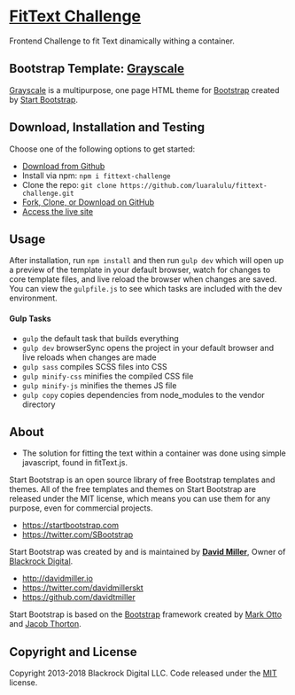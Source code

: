 # [FitText Challenge](https://luaralulu.github.io/fittext-challenge/)

Frontend Challenge to fit Text dinamically withing a container.

## Bootstrap Template: [Grayscale](https://startbootstrap.com/template-overviews/grayscale/)

[Grayscale](http://startbootstrap.com/template-overviews/grayscale/) is a multipurpose, one page HTML theme for [Bootstrap](http://getbootstrap.com/) created by [Start Bootstrap](http://startbootstrap.com/).

## Download, Installation and Testing

Choose one of the following options to get started:

* [Download from Github](https://github.com/luaralulu/fittext-challenge)
* Install via npm: `npm i fittext-challenge`
* Clone the repo: `git clone https://github.com/luaralulu/fittext-challenge.git`
* [Fork, Clone, or Download on GitHub](https://github.com/luaralulu/fittext-challenge)
* [Access the live site](https://luaralulu.github.io/fittext-challenge/)

## Usage

After installation, run `npm install` and then run `gulp dev` which will open up a preview of the template in your default browser, watch for changes to core template files, and live reload the browser when changes are saved. You can view the `gulpfile.js` to see which tasks are included with the dev environment.

#### Gulp Tasks

* `gulp` the default task that builds everything
* `gulp dev` browserSync opens the project in your default browser and live reloads when changes are made
* `gulp sass` compiles SCSS files into CSS
* `gulp minify-css` minifies the compiled CSS file
* `gulp minify-js` minifies the themes JS file
* `gulp copy` copies dependencies from node_modules to the vendor directory

## About

* The solution for fitting the text within a container was done using simple javascript, found in fitText.js.

Start Bootstrap is an open source library of free Bootstrap templates and themes. All of the free templates and themes on Start Bootstrap are released under the MIT license, which means you can use them for any purpose, even for commercial projects.

* https://startbootstrap.com
* https://twitter.com/SBootstrap

Start Bootstrap was created by and is maintained by **[David Miller](http://davidmiller.io/)**, Owner of [Blackrock Digital](http://blackrockdigital.io/).

* http://davidmiller.io
* https://twitter.com/davidmillerskt
* https://github.com/davidtmiller

Start Bootstrap is based on the [Bootstrap](http://getbootstrap.com/) framework created by [Mark Otto](https://twitter.com/mdo) and [Jacob Thorton](https://twitter.com/fat).

## Copyright and License

Copyright 2013-2018 Blackrock Digital LLC. Code released under the [MIT](https://github.com/BlackrockDigital/startbootstrap-grayscale/blob/gh-pages/LICENSE) license.
